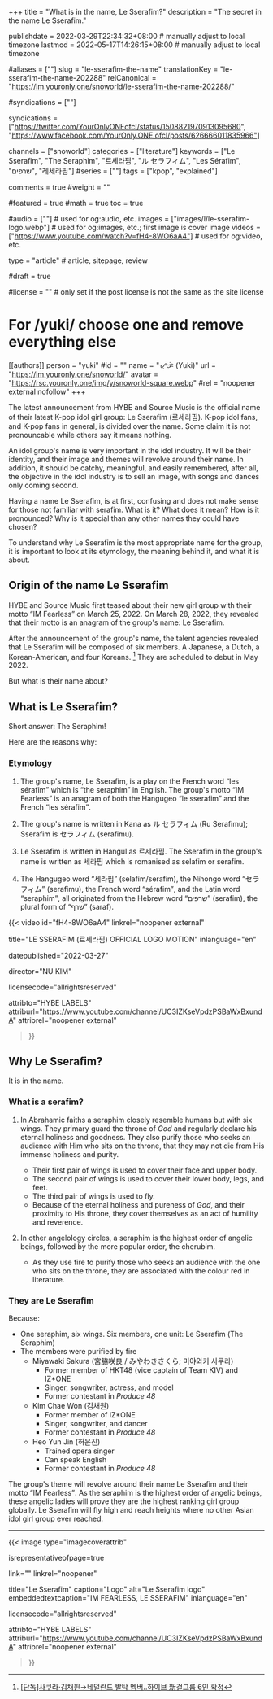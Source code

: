 +++
title = "What is in the name, Le Sserafim?"
description = "The secret in the name Le Sserafim."

publishdate = 2022-03-29T22:34:32+08:00                                          # manually adjust to local timezone
lastmod = 2022-05-17T14:26:15+08:00                                       # manually adjust to local timezone

#aliases = [""]
slug = "le-sserafim-the-name"
translationKey = "le-sserafim-the-name-202288"
relCanonical = "https://im.youronly.one/snoworld/le-sserafim-the-name-202288/"

#syndications = [""]

syndications = ["https://twitter.com/YourOnlyONEofcl/status/1508821970913095680", "https://www.facebook.com/YourOnly.ONE.ofcl/posts/626666011835966"]

channels = ["snoworld"]
categories = ["literature"]
keywords = ["Le Sserafim", "The Seraphim", "르세라핌", "ル セラフィム", "Les Sérafim", "שרפים", "레세라핌"]
#series = [""]
tags = ["kpop", "explained"]

comments = true
#weight = ""

#featured = true
#math = true
toc = true

#audio = [""]                                                          # used for og:audio, etc.
images = ["images/l/le-sserafim-logo.webp"]                 # used for og:images, etc.; first image is cover image
videos = ["https://www.youtube.com/watch?v=fH4-8WO6aA4"]                         # used for og:video, etc.

type = "article"                                                             # article, sitepage, review

#draft = true

#license = ""                                                         # only set if the post license is not the same as the site license

# For /yuki/ choose one and remove everything else
[[authors]]
  person = "yuki"
  #id = ""
  name = "ᜌᜓᜃᜒ (Yuki)"
  url = "https://im.youronly.one/snoworld/"
  avatar = "https://rsc.youronly.one/img/y/snoworld-square.webp"
  #rel = "noopener external nofollow"
+++

The latest announcement from HYBE and Source Music is the official name of their latest K-pop idol girl group: <bdi lang="ko-Latn">Le Sserafim</bdi> (<bdi lang="ko">르세라핌</bdi>). K-pop idol fans, and K-pop fans in general, is divided over the name. Some claim it is not pronouncable while others say it means nothing.

<!--more-->

An idol group's name is very important in the idol industry. It will be their identity, and their image and themes will revolve around their name. In addition, it should be catchy, meaningful, and easily remembered, after all, the objective in the idol industry is to sell an image, with songs and dances only coming second.

Having a name <bdi lang="ko-Latn">Le Sserafim</bdi>, is at first, confusing and does not make sense for those not familiar with <bdi lang="he-Latn">serafim</bdi>. What is it? What does it mean? How is it pronounced? Why is it special than any other names they could have chosen?

To understand why <bdi lang="ko-Latn">Le Sserafim</bdi> is the most appropriate name for the group, it is important to look at its etymology, the meaning behind it, and what it is about.

## Origin of the name Le Sserafim

HYBE and Source Music first teased about their new girl group with their motto <q>IM Fearless</q> on March 25, 2022. On March 28, 2022, they revealed that their motto is an anagram of the group's name: <bdi lang="ko-Latn">Le Sserafim</bdi>.

After the announcement of the group's name, the talent agencies revealed that <bdi lang="ko-Latn">Le Sserafim</bdi> will be composed of six members. A Japanese, a Dutch, a Korean-American, and four Koreans. [^le-sserafim-star-news-new-six-member-group] They are scheduled to debut in May 2022.

But what is their name about?

[^le-sserafim-star-news-new-six-member-group]: [[단독]사쿠라·김채원→네덜란드 발탁 멤버..하이브 新걸그룹 6인 확정](https://entertain.v.daum.net/v/20220325104557755 "[단독]사쿠라·김채원→네덜란드 발탁 멤버..하이브 新걸그룹 6인 확정")

## What is Le Sserafim?

Short answer: <bdi lang="en">The Seraphim</bdi>!

Here are the reasons why:

### Etymology

01. The group's name, <bdi lang="ko-Latn">Le Sserafim</bdi>, is a play on the French word <q><bdi lang="fr">les sérafim</bdi></q> which is <q><bdi lang="en">the seraphim</bdi></q> in English. The group's motto <q>IM Fearless</q> is an anagram of both the Hangugeo <q><bdi lang="ko-Latn">le sserafim</bdi></q> and the French <q><bdi lang="fr">les sérafim</bdi></q>.

01. The group's name is written in Kana as <bdi lang="ja">ル セラフィム</bdi> (<bdi lang="ja-Latn">Ru Serafimu</bdi>); <bdi lang="ko-Latn">Sserafim</bdi> is <bdi lang="ja">セラフィム</bdi> (<bdi lang="ja-Latn">serafimu</bdi>).

01. <bdi lang="ko-Latn">Le Sserafim</bdi> is written in Hangul as <bdi lang="ko">르세라핌</bdi>. The <bdi lang="ko-Latn">Sserafim</bdi> in the group's name is written as <bdi lang="ko">세라핌</bdi> which is romanised as <bdi lang="ko-Latn">selafim</bdi> or <bdi lang="ko-Latn">serafim</bdi>.

01. The Hangugeo word <q><bdi lang="ko">세라핌</bdi></q> (<bdi lang="ko-Latn">selafim</bdi>/<bdi lang="ko-Latn">serafim</bdi>), the Nihongo word <q><bdi lang="ja">セラフィム</bdi></q> (<bdi lang="ja-Latn">serafimu</bdi>), the French word <q><bdi lang="fr">sérafim</bdi></q>, and the Latin word <q><bdi lang="lat">seraphim</bdi></q>, all originated from the Hebrew word <q><bdi lang="he">שרפים</bdi></q> (<bdi lang="he-Latn">serafim</bdi>), the plural form of <q><bdi lang="he">שרף</bdi></q> (<bdi lang="he-Latn">saraf</bdi>).

{{< video
  id="fH4-8WO6aA4"
  linkrel="noopener external"

  title="LE SSERAFIM (르세라핌) OFFICIAL LOGO MOTION"
  inlanguage="en"

  datepublished="2022-03-27"

  director="NU KIM"

  licensecode="allrightsreserved"

  attribto="HYBE LABELS"
  attriburl="https://www.youtube.com/channel/UC3IZKseVpdzPSBaWxBxundA"
  attribrel="noopener external"
>}}

## Why Le Sserafim?

It is in the name.

### What is a serafim?

01. In Abrahamic faiths a <bdi lang="lat">seraphim</bdi> closely resemble humans but with six wings. They primary guard the throne of *God* and regularly declare his eternal holiness and goodness. They also purify those who seeks an audience with Him who sits on the throne, that they may not die from His immense holiness and purity.

    - Their first pair of wings is used to cover their face and upper body.
    - The second pair of wings is used to cover their lower body, legs, and feet.
    - The third pair of wings is used to fly.
    - Because of the eternal holiness and pureness of *God*, and their proximity to His throne, they cover themselves as an act of humility and reverence.

01. In other angelology circles, a <bdi lang="lat">seraphim</bdi> is the highest order of angelic beings, followed by the more popular order, the <bdi lang="lat">cherubim</bdi>.

    - As they use <span class="text-red">fire</span> to purify those who seeks an audience with the one who sits on the throne, they are associated with the colour <span class="text-red">red</span> in literature.

### They are Le Sserafim

Because:

- One seraphim, six wings. Six members, one unit: <bdi lang="ko-Latn">Le Sserafim</bdi> (<bdi lang="en">The Seraphim</bdi>)
- The members were purified by fire
  - <bdi lang="ja-Latn">Miyawaki Sakura</bdi> (<bdi lang="ja">宮脇咲良</bdi> / <bdi lang="ja">みやわきさくら</bdi>; <bdi lang="ko">미야와키 사쿠라</bdi>)
    - Former member of HKT48 (vice captain of Team KIV) and IZ*ONE
    - Singer, songwriter, actress, and model
    - Former contestant in <cite><bdi lang="en-PH">Produce 48</bdi></cite>
  - <bdi lang="ko-Latn">Kim Chae Won</bdi> (<bdi lang="ko">김채원</bdi>)
    - Former member of IZ*ONE
    - Singer, songwriter, and dancer
    - Former contestant in <cite><bdi lang="en-PH">Produce 48</bdi></cite>
  - <bdi lang="ko-Latn">Heo Yun Jin</bdi> (<bdi lang="ko">허윤진</bdi>)
    - Trained opera singer
    - Can speak English
    - Former contestant in <cite><bdi lang="en-PH">Produce 48</bdi></cite>
<!-- - Their official colour may be <span class="text-red">red</span> -->

The group's theme will revolve around their name <bdi lang="ko-Latn">Le Sserafim</bdi> and their motto <q>IM Fearless</q>. As the seraphim is the highest order of angelic beings, these angelic ladies will prove they are the highest ranking girl group globally. Le Sserafim will fly high and reach heights where no other Asian idol girl group ever reached.

---

{{< image
  type="imagecoverattrib"

  isrepresentativeofpage=true

  link=""
  linkrel="noopener"

  title="Le Sserafim"
  caption="Logo"
  alt="Le Sserafim logo"
  embeddedtextcaption="IM FEARLESS, LE SSERAFIM"
  inlanguage="en"

  licensecode="allrightsreserved"

  attribto="HYBE LABELS"
  attriburl="https://www.youtube.com/channel/UC3IZKseVpdzPSBaWxBxundA"
  attribrel="noopener external"
>}}
